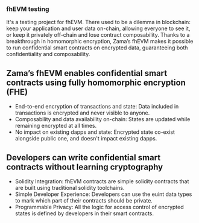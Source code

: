 ### fhEVM testing

It's a testing project for fhEVM. There used to be a dilemma in blockchain: keep your application and user data on-chain, allowing everyone to see it, or keep it privately off-chain and lose contract composability. Thanks to a breakthrough in homomorphic encryption, Zama’s fhEVM makes it possible to run confidential smart contracts on encrypted data, guaranteeing both confidentiality and composability.

## Zama’s fhEVM enables confidential smart contracts using fully homomorphic encryption (FHE)

- End-to-end encryption of transactions and state: Data included in transactions is encrypted and never visible to anyone.
- Composability and data availability on-chain: States are updated while remaining encrypted at all times.
- No impact on existing dapps and state: Encrypted state co-exist alongside public one, and doesn't impact existing dapps.

## Developers can write confidential smart contracts without learning cryptography

- Solidity Integration: fhEVM contracts are simple solidity contracts that are built using traditional solidity toolchains.
- Simple Developer Experience: Developers can use the euint data types to mark which part of their contracts should be private.
- Programmable Privacy: All the logic for access control of encrypted states is defined by developers in their smart contracts.